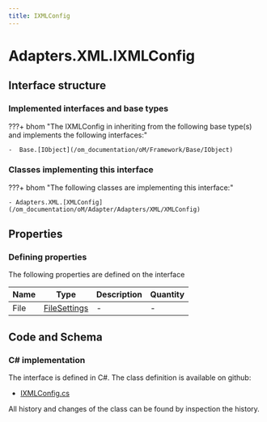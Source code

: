```yaml
---
title: IXMLConfig
---
```


# Adapters.XML.IXMLConfig



## Interface structure

### Implemented interfaces and base types

???+ bhom "The IXMLConfig in inheriting from the following base type(s) and implements the following interfaces:"

    -  Base.[IObject](/om_documentation/oM/Framework/Base/IObject)


### Classes implementing this interface

???+ bhom "The following classes are implementing this interface:"

    - Adapters.XML.[XMLConfig](/om_documentation/oM/Adapter/Adapters/XML/XMLConfig)


## Properties



### Defining properties

The following properties are defined on the interface

| Name             | Type             | Description      | Quantity         |
|------------------|------------------|------------------|------------------|
| File | [FileSettings](/om_documentation/oM/Framework/Adapter/FileSettings) | - | - |


## Code and Schema

### C# implementation

The interface is defined in C#. The class definition is available on github:

- [IXMLConfig.cs](https://github.com/BHoM/XML_Toolkit/blob/develop/XML_oM/Config/IXMLConfig.cs)

All history and changes of the class can be found by inspection the history.
